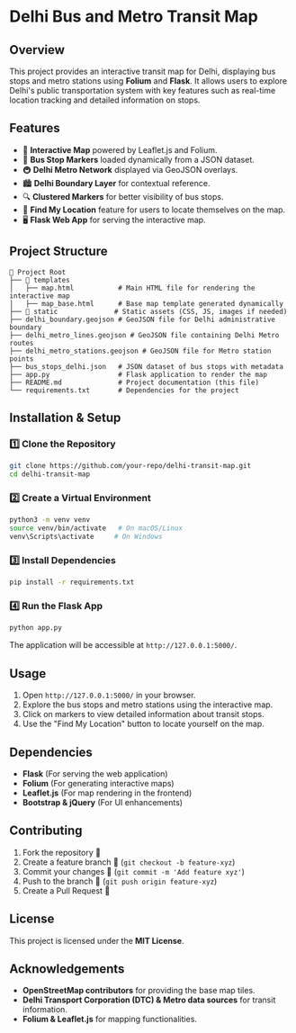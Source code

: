 # Delhi Bus and Metro Transit Map

## Overview
This project provides an interactive transit map for Delhi, displaying bus stops and metro stations using **Folium** and **Flask**. It allows users to explore Delhi's public transportation system with key features such as real-time location tracking and detailed information on stops.

## Features
- 📍 **Interactive Map** powered by Leaflet.js and Folium.
- 🚏 **Bus Stop Markers** loaded dynamically from a JSON dataset.
- 🚇 **Delhi Metro Network** displayed via GeoJSON overlays.
- 🏙 **Delhi Boundary Layer** for contextual reference.
- 🔍 **Clustered Markers** for better visibility of bus stops.
- 📡 **Find My Location** feature for users to locate themselves on the map.
- 🖥 **Flask Web App** for serving the interactive map.

## Project Structure
```
📂 Project Root
├── 📂 templates
│   ├── map.html           # Main HTML file for rendering the interactive map
│   ├── map_base.html      # Base map template generated dynamically
├── 📂 static              # Static assets (CSS, JS, images if needed)
├── delhi_boundary.geojson # GeoJSON file for Delhi administrative boundary
├── delhi_metro_lines.geojson # GeoJSON file containing Delhi Metro routes
├── delhi_metro_stations.geojson # GeoJSON file for Metro station points
├── bus_stops_delhi.json   # JSON dataset of bus stops with metadata
├── app.py                 # Flask application to render the map
├── README.md              # Project documentation (this file)
└── requirements.txt       # Dependencies for the project
```

## Installation & Setup
### 1️⃣ Clone the Repository
```sh
git clone https://github.com/your-repo/delhi-transit-map.git
cd delhi-transit-map
```

### 2️⃣ Create a Virtual Environment
```sh
python3 -m venv venv
source venv/bin/activate   # On macOS/Linux
venv\Scripts\activate     # On Windows
```

### 3️⃣ Install Dependencies
```sh
pip install -r requirements.txt
```

### 4️⃣ Run the Flask App
```sh
python app.py
```
The application will be accessible at `http://127.0.0.1:5000/`.

## Usage
1. Open `http://127.0.0.1:5000/` in your browser.
2. Explore the bus stops and metro stations using the interactive map.
3. Click on markers to view detailed information about transit stops.
4. Use the "Find My Location" button to locate yourself on the map.

## Dependencies
- **Flask** (For serving the web application)
- **Folium** (For generating interactive maps)
- **Leaflet.js** (For map rendering in the frontend)
- **Bootstrap & jQuery** (For UI enhancements)

## Contributing
1. Fork the repository 📌
2. Create a feature branch 🔀 (`git checkout -b feature-xyz`)
3. Commit your changes 📝 (`git commit -m 'Add feature xyz'`)
4. Push to the branch 🚀 (`git push origin feature-xyz`)
5. Create a Pull Request 🔄

## License
This project is licensed under the **MIT License**.

## Acknowledgements
- **OpenStreetMap contributors** for providing the base map tiles.
- **Delhi Transport Corporation (DTC) & Metro data sources** for transit information.
- **Folium & Leaflet.js** for mapping functionalities.
